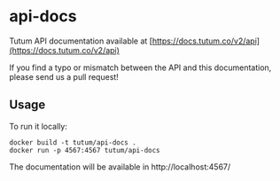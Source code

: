 api-docs
========

Tutum API documentation available at [https://docs.tutum.co/v2/api](https://docs.tutum.co/v2/api)

If you find a typo or mismatch between the API and this documentation, please send us a pull request!


## Usage

To run it locally:

	docker build -t tutum/api-docs .
	docker run -p 4567:4567 tutum/api-docs

The documentation will be available in http://localhost:4567/
